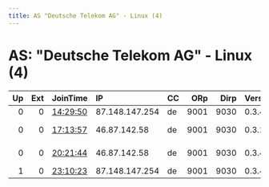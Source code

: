 ```yaml
---
title: AS "Deutsche Telekom AG" - Linux (4)
---
```


# AS: "Deutsche Telekom AG" - Linux (4)

|   Up |   Ext | JoinTime                                                                                            | IP             | CC   |   ORp |   Dirp | Version   | Contact                  | Nickname        |   eFamMembers |
|-----:|------:|:----------------------------------------------------------------------------------------------------|:---------------|:-----|------:|-------:|:----------|:-------------------------|:----------------|--------------:|
|    0 |     0 | [14:29:50](https://metrics.torproject.org/rs.html#details/6445DB8DECE88E779067187719AB4E21AD94BF0B) | 87.148.147.254 | de   |  9001 |   9030 | 0.3.4.9   | waddennnuun@posteo.de    | WaddennnuunTOR1 |             1 |
|    0 |     0 | [17:13:57](https://metrics.torproject.org/rs.html#details/FDD34D80D72CF05EF3097AC104978CB7984D97D2) | 46.87.142.58   | de   |  9001 |   9030 | 0.3.2.10  | 0xFFFFFFFF Random Person | hellotor78      |             1 |
|    0 |     0 | [20:21:44](https://metrics.torproject.org/rs.html#details/591EBE7541649FCAC86BEDCB70ECF27744056AEC) | 46.87.142.58   | de   |  9001 |   9030 | 0.3.4.9   | 0xFFFFFFFF Random Person | Fussl           |             1 |
|    1 |     0 | [23:10:23](https://metrics.torproject.org/rs.html#details/C79154EF11DE1095335840081E2C34BE493E317E) | 87.148.147.254 | de   |  9001 |   9030 | 0.3.4.9   | waddennnuun@posteo.de    | WaddennnuunTOR1 |             1 |
